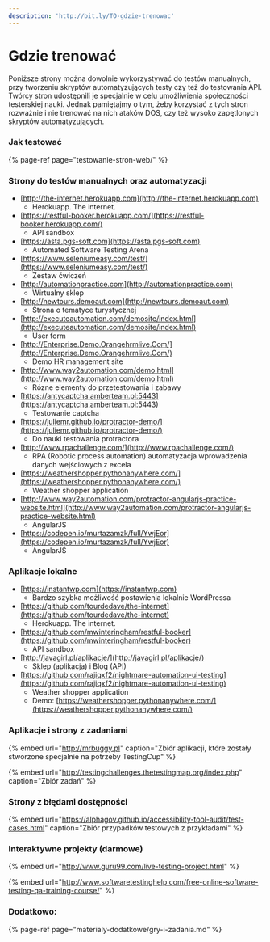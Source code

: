 ```yaml
---
description: 'http://bit.ly/TO-gdzie-trenowac'
---
```


# Gdzie trenować

Poniższe strony można dowolnie wykorzystywać do testów manualnych, przy tworzeniu skryptów automatyzujących testy czy też do testowania API. Twórcy stron udostępnili je specjalnie w celu umożliwienia społeczności testerskiej nauki. Jednak pamiętajmy o tym, żeby korzystać z tych stron rozważnie i nie trenować na nich ataków DOS, czy też wysoko zapętlonych skryptów automatyzujących.

### **Jak testować**

{% page-ref page="testowanie-stron-web/" %}

### **Strony do testów manualnych oraz automatyzacji**

* [http://the-internet.herokuapp.com](http://the-internet.herokuapp.com)
  * Herokuapp. The internet.
* [https://restful-booker.herokuapp.com/](https://restful-booker.herokuapp.com/)
  * API sandbox
* [https://asta.pgs-soft.com](https://asta.pgs-soft.com)
  * Automated Software Testing Arena
* [https://www.seleniumeasy.com/test/](https://www.seleniumeasy.com/test/)
  * Zestaw ćwiczeń
* [http://automationpractice.com](http://automationpractice.com)
  * Wirtualny sklep
* [http://newtours.demoaut.com](http://newtours.demoaut.com)
  * Strona o tematyce turystycznej
* [http://executeautomation.com/demosite/index.html](http://executeautomation.com/demosite/index.html)
  * User form
* [http://Enterprise.Demo.Orangehrmlive.Com/](http://Enterprise.Demo.Orangehrmlive.Com/)
  * Demo HR management site
* [http://www.way2automation.com/demo.html](http://www.way2automation.com/demo.html)
  * Rózne elementy do przetestowania i zabawy
* [https://antycaptcha.amberteam.pl:5443](https://antycaptcha.amberteam.pl:5443)
  * Testowanie captcha
* [https://juliemr.github.io/protractor-demo/](https://juliemr.github.io/protractor-demo/)
  * Do nauki testowania protractora
* [http://www.rpachallenge.com/](http://www.rpachallenge.com/)
  * RPA \(Robotic process automation\) automatyzacja wprowadzenia danych wejściowych z excela
* [https://weathershopper.pythonanywhere.com/](https://weathershopper.pythonanywhere.com/)
  * Weather shopper application
* [http://www.way2automation.com/protractor-angularjs-practice-website.html](http://www.way2automation.com/protractor-angularjs-practice-website.html)
  * AngularJS
* [https://codepen.io/murtazamzk/full/YwjEor](https://codepen.io/murtazamzk/full/YwjEor)
  * AngularJS

### **Aplikacje lokalne**

* [https://instantwp.com](https://instantwp.com)
  * Bardzo szybka możliwość postawienia lokalnie WordPressa
* [https://github.com/tourdedave/the-internet](https://github.com/tourdedave/the-internet)
  * Herokuapp. The internet.
* [https://github.com/mwinteringham/restful-booker](https://github.com/mwinteringham/restful-booker)
  * API sandbox
* [http://javagirl.pl/aplikacje/](http://javagirl.pl/aplikacje/)
  * Sklep \(aplikacja\) i Blog \(API\)
* [https://github.com/rajiqxf2/nightmare-automation-ui-testing](https://github.com/rajiqxf2/nightmare-automation-ui-testing)
  * Weather shopper application
  * Demo: [https://weathershopper.pythonanywhere.com/](https://weathershopper.pythonanywhere.com/)

### **Aplikacje i strony z zadaniami**

{% embed url="http://mrbuggy.pl" caption="Zbiór aplikacji, które zostały stworzone specjalnie na potrzeby TestingCup" %}

{% embed url="http://testingchallenges.thetestingmap.org/index.php" caption="Zbiór zadań" %}

### **Strony z błędami dostępności**

{% embed url="https://alphagov.github.io/accessibility-tool-audit/test-cases.html" caption="Zbiór przypadków testowych z przykładami" %}

### **Interaktywne projekty \(darmowe\)**

{% embed url="http://www.guru99.com/live-testing-project.html" %}

{% embed url="http://www.softwaretestinghelp.com/free-online-software-testing-qa-training-course/" %}

### Dodatkowo:

{% page-ref page="materialy-dodatkowe/gry-i-zadania.md" %}

